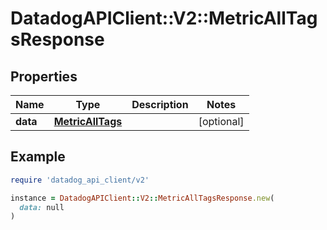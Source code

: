 # DatadogAPIClient::V2::MetricAllTagsResponse

## Properties

| Name     | Type                                  | Description | Notes      |
| -------- | ------------------------------------- | ----------- | ---------- |
| **data** | [**MetricAllTags**](MetricAllTags.md) |             | [optional] |

## Example

```ruby
require 'datadog_api_client/v2'

instance = DatadogAPIClient::V2::MetricAllTagsResponse.new(
  data: null
)
```
